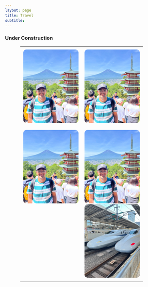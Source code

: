 ```yaml
---
layout: page
title: Travel
subtitle:
---
```

### Under Construction

<!--
<div id="slideshow">
	<div class="slide-fade">
		<div class="slide">
			<img src="{{ 'assets/img/japan/IMG_1001.jpg' | relative_url }}" alt="Not found" />
		</div>
		<div class="slide">
			<img src="{{ 'assets/img/japan/IMG_1719.jpg' | relative_url }}" alt="Not found" />
		</div>
		<div class="slide">
			<img src="{{ 'assets/img/japan/IMG_1776.jpg' | relative_url }}" alt="Not found" />
		</div>
		<div class="slide">
			<img src="{{ 'assets/img/japan/IMG_1795.jpg' | relative_url }}" alt="Not found" />
		</div>
		<div class="slide">
			<img src="{{ 'assets/img/japan/IMG_2120.jpg' | relative_url }}" alt="Not found" />
		</div>
		<div class="slide">
			<img src="{{ 'assets/img/japan/IMG_2354.jpg' | relative_url }}" alt="Not found" />
		</div>
		<figcaption>Japan</figcaption>
	</div>
</div>-->

<!--
<div id="slideshow">
<div class="slideshow-container">
  <div class="slide fade">
    <img src="assets/img/japan/IMG_1001.jpg" alt="Slide 1" />
  </div>
  <div class="slide fade">
    <img src="assets/img/japan/IMG_1719.jpg" alt="Slide 2" />
  </div>
  <div class="slide fade">
    <img src="assets/img/japan/IMG_1776.jpg" alt="Slide 3" />
  </div>
  <div class="slide fade">
    <img src="assets/img/japan/IMG_1795.jpg" alt="Slide 4" />	
  </div>
</div> 
</div>
-->

<style>
  .carousel-table {
    width: 80%; /* Adjust as needed */
    max-width: 900px; /* Prevents the table from getting too wide */
    margin: auto; /* Centers the table */
  }

  .carousel-table td {
    padding: 10px;
    vertical-align: top;
    width: 50%; /* Adjust for number of columns */
  }
  .swiper-container {
    width: 100%;
    max-width: 400px; /* Adjust as needed */
    height: 300px; /* Set a fixed height */
    margin: auto;
  }

  .swiper-slide img {
    width: 100%;  /* Make the image fill the container */
    height: 100%;
    object-fit: cover; /* Maintain aspect ratio and crop if needed */
    border-radius: 10px;
  }

</style>

<div style="max-width: 900px; margin: auto;">
  <table class="carousel-table">
    <tr>
      <td>
        <div class="swiper mySwiper1">
          <div class="swiper-wrapper">
            <div class="swiper-slide"><img src="/assets/img/japan/IMG_1001.jpg" alt="Slide 1" ></div>
          </div>
          <div class="swiper-pagination"></div>
          <div class="swiper-button-next"></div>
          <div class="swiper-button-prev"></div>
        </div>
      </td>
      <td>
        <div class="swiper mySwiper2">
          <div class="swiper-wrapper">
            <div class="swiper-slide"><img src="/assets/img/japan/IMG_1001.jpg" alt="Slide 1" ></div>
          </div>
          <div class="swiper-pagination"></div>
          <div class="swiper-button-next"></div>
          <div class="swiper-button-prev"></div>
        </div>
      </td>
    </tr>
    <tr>
      <td>
        <div class="swiper mySwiper3">
          <div class="swiper-wrapper">
            <div class="swiper-slide"><img src="/assets/img/japan/IMG_1001.jpg" alt="Slide 1" ></div>
          </div>
          <div class="swiper-pagination"></div>
          <div class="swiper-button-next"></div>
          <div class="swiper-button-prev"></div>
        </div>
      </td>
      <td>
        <div class="swiper mySwiper4">
          <div class="swiper-wrapper">
            <div class="swiper-slide"><img src="/assets/img/japan/IMG_1001.jpg" alt="Slide 1" ></div>
            <div class="swiper-slide"><img src="/assets/img/japan/IMG_1719.jpg" alt="Slide 1" ></div>
          </div>
          <div class="swiper-pagination"></div>
          <div class="swiper-button-next"></div>
          <div class="swiper-button-prev"></div>
        </div>
      </td>
    </tr>
  </table>
</div>



